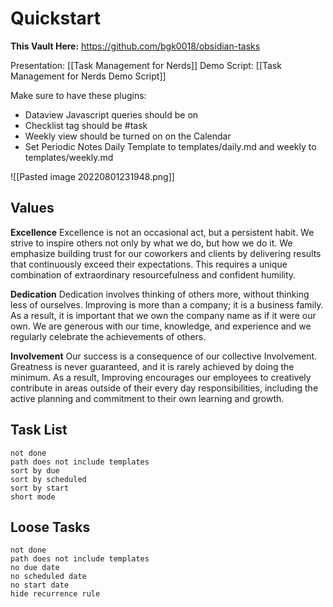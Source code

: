 # Quickstart

**This Vault Here:**
 https://github.com/bgk0018/obsidian-tasks

Presentation: [[Task Management for Nerds]]
Demo Script: [[Task Management for Nerds Demo Script]]

Make sure to have these plugins:

- Dataview Javascript queries should be on
- Checklist tag should be #task 
- Weekly view should be turned on on the Calendar
- Set Periodic Notes Daily Template to templates/daily.md and weekly to templates/weekly.md

![[Pasted image 20220801231948.png]]

## Values
**Excellence**
Excellence is not an occasional act, but a persistent habit. We strive to inspire others not only by what we do, but how we do it. We emphasize building trust for our coworkers and clients by delivering results that continuously exceed their expectations. This requires a unique combination of extraordinary resourcefulness and confident humility.

**Dedication**
Dedication involves thinking of others more, without thinking less of ourselves. Improving is more than a company; it is a business family. As a result, it is important that we own the company name as if it were our own. We are generous with our time, knowledge, and experience and we regularly celebrate the achievements of others.

**Involvement**
Our success is a consequence of our collective Involvement. Greatness is never guaranteed, and it is rarely achieved by doing the minimum. As a result, Improving encourages our employees to creatively contribute in areas outside of their every day responsibilities, including the active planning and commitment to their own learning and growth.

## Task List
```tasks
not done
path does not include templates
sort by due
sort by scheduled
sort by start
short mode
```

## Loose Tasks
```tasks
not done
path does not include templates
no due date
no scheduled date
no start date
hide recurrence rule
```